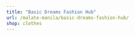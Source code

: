 ```yaml
---
title: "Basic Dreams Fashion Hub"
url: /malate-manila/basic-dreams-fashion-hub/
shop: clothes
---
```

